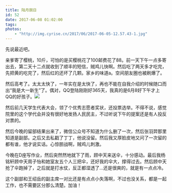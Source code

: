 ```yaml
---
title: 陆月捌日
id: 52
date: 2017-06-08 01:02:00
tags:
photos:
    - "http://img.cyrise.cn/2017/06/2017-06-05-12.57.43-1.jpg"
---
```



先说最近吧。


亲爹寄了樱桃，10斤，可怕的是买樱桃花了100邮费花了88。前一天下午一点多寄出去，第二天十二点就收到了顺丰的短信，贼鸡儿快啊。然后吃了两天多才吃完，先把黄的吃完了，然后红的还坏了几颗。家乡的味道a。空间朋友圈也被刷爆了。

然后高考了。太太太快了，一年实在是太快了，再也不能在自我介绍的时候随口而出“我是大一新生”了。偶对，QQ登陆刚刚好365天，我真的是6月8好下午才上QQ的好孩子。![](http://img.cyrise.cn/2017/06/Screenshot_20170607-103028.png)

然后前几天学生代表大会，领了个优秀志愿者奖状，还投票选举。不得不说，感觉院里的这个学代会并没有很好地发扬人民民主，不过听说下午的提案还是有人投反对票的。

然后今晚的留部结果出来了，微信公众号不知道为什么删了一次，然后张羽羿那里知道是副部。之后又去私戳了丁丁，他说没留。然后我又厚脸皮地又问了一次留的都有谁，他才说实话。心惊胆战啊，贼鸡儿刺激。

今晚在D座写作业，然后突然然地就下了雨，顾中天来送伞，十分感动。最后我杨铭轩顾中天周子怡和她室友五个人三把伞，还好我的伞大，撑得过去。然后顾中天抢了伞跑掉了，之后就是打水仗，反正都湿透了...还是很爽的，就是有一点点冷。

这个副部和王绍岳的副主席一对比还是有点点小失落啊，不过也没关系，都是一起工作，也不需要区分那么清楚。加油！